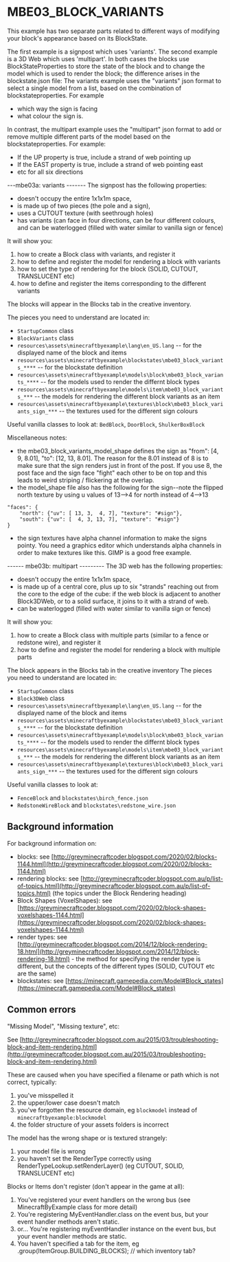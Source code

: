 # MBE03_BLOCK_VARIANTS

This example has two separate parts related to different ways of modifying your block's appearance based on its BlockState.

The first example is a signpost which uses 'variants'.  The second example is a 3D Web which uses 'multipart'.
In both cases the blocks use BlockStateProperties to store the state of the block and to change the model which is used to render
the block; the difference arises in the blockstate.json file:
The variants example uses the "variants" json format to select a single model from a list, based on the combination of blockstateproperties.  For example
- which way the sign is facing
- what colour the sign is.

In contrast, the multipart example uses the "multipart" json format to add or remove multiple different parts of the model based on the blockstateproperties.
For example:
- If the UP property is true, include a strand of web pointing up
- If the EAST property is true, include a strand of web pointing east
- etc for all six directions

---mbe03a: variants -------
The signpost has the following properties:
* doesn't occupy the entire 1x1x1m space,
* is made up of two pieces (the pole and a sign),
* uses a CUTOUT texture (with seethrough holes)
* has variants (can face in four directions, can be four different colours, and can be waterlogged (filled with water similar to vanilla sign or fence)

It will show you:

1. how to create a Block class with variants, and register it
1. how to define and register the model for rendering a block with variants
1. how to set the type of rendering for the block (SOLID, CUTOUT, TRANSLUCENT etc)
1. how to define and register the items corresponding to the different variants

The blocks will appear in the Blocks tab in the creative inventory.

The pieces you need to understand are located in:

* `StartupCommon` class
* `BlockVariants` class
* `resources\assets\minecraftbyexample\lang\en_US.lang` -- for the displayed name of the block and items
* `resources\assets\minecraftbyexample\blockstates\mbe03_block_variants_****` -- for the blockstate definition
* `resources\assets\minecraftbyexample\models\block\mbe03_block_variants_****` -- for the models used to render the differnt block types
* `resources\assets\minecraftbyexample\models\item\mbe03_block_variants_***` -- the models for rendering the different block variants as an item
* `resources\assets\minecraftbyexample\textures\block\mbe03_block_variants_sign_***` -- the textures used for the different sign colours

Useful vanilla classes to look at: `BedBlock`, `DoorBlock`, `ShulkerBoxBlock`

Miscellaneous notes:

* the mbe03_block_variants_model_shape defines the sign as "from": [4, 9, 8.01], "to": [12, 13, 8.01]. The reason for the 8.01 instead of 8 is to make sure that the sign renders just in front of the post. If you use 8, the post face and the sign face "fight" each other to be on top and this leads to weird striping / flickering at the overlap.
* the model_shape file also has the following for the sign--note the flipped north texture by using u values of 13-->4 for north instead of 4-->13
```
"faces": {
    "north": {"uv": [ 13, 3,  4, 7], "texture": "#sign"},
    "south": {"uv": [  4, 3, 13, 7], "texture": "#sign"}
}
```
* the sign textures have alpha channel information to make the signs pointy. You need a graphics editor which understands alpha channels in order to make textures like this. GIMP is a good free example.

------ mbe03b: multipart ---------
The 3D web has the following properties:
* doesn't occupy the entire 1x1x1m space,
* is made up of a central core, plus up to six "strands" reaching out from the core to the edge of the cube: if the web block is adjacent to another Block3DWeb, or to a solid surface, it joins to it with a strand of web.
* can be waterlogged (filled with water similar to vanilla sign or fence)

It will show you:
1. how to create a Block class with multiple parts (similar to a fence or redstone wire), and register it
1. how to define and register the model for rendering a block with multiple parts

The block appears in the Blocks tab in the creative inventory
The pieces you need to understand are located in:

* `StartupCommon` class
* `Block3DWeb` class
* `resources\assets\minecraftbyexample\lang\en_US.lang` -- for the displayed name of the block and items
* `resources\assets\minecraftbyexample\blockstates\mbe03_block_variants_****` -- for the blockstate definition
* `resources\assets\minecraftbyexample\models\block\mbe03_block_variants_****` -- for the models used to render the differnt block types
* `resources\assets\minecraftbyexample\models\item\mbe03_block_variants_***` -- the models for rendering the different block variants as an item
* `resources\assets\minecraftbyexample\textures\block\mbe03_block_variants_sign_***` -- the textures used for the different sign colours

Useful vanilla classes to look at: <br>
* `FenceBlock` and `blockstates\birch_fence.json`
* `RedstoneWireBlock` and `blockstates\redstone_wire.json`

## Background information
For background information on:

* blocks: see [http://greyminecraftcoder.blogspot.com/2020/02/blocks-1144.html](http://greyminecraftcoder.blogspot.com/2020/02/blocks-1144.html)
* rendering blocks: see [http://greyminecraftcoder.blogspot.com.au/p/list-of-topics.html](http://greyminecraftcoder.blogspot.com.au/p/list-of-topics.html) (the topics under the Block Rendering heading)
* Block Shapes (VoxelShapes): see [https://greyminecraftcoder.blogspot.com/2020/02/block-shapes-voxelshapes-1144.html](https://greyminecraftcoder.blogspot.com/2020/02/block-shapes-voxelshapes-1144.html)
* render types: see [http://greyminecraftcoder.blogspot.com/2014/12/block-rendering-18.html](http://greyminecraftcoder.blogspot.com/2014/12/block-rendering-18.html) - the method for specifying the render type is different, but the concepts of the different types (SOLID, CUTOUT etc are the same)
* blockstates: see [https://minecraft.gamepedia.com/Model#Block_states](https://minecraft.gamepedia.com/Model#Block_states)

## Common errors

"Missing Model", "Missing texture", etc:

See [http://greyminecraftcoder.blogspot.com.au/2015/03/troubleshooting-block-and-item-rendering.html](http://greyminecraftcoder.blogspot.com.au/2015/03/troubleshooting-block-and-item-rendering.html)

These are caused when you have specified a filename or path which is not correct, typically:

1. you've misspelled it
1. the upper/lower case doesn't match
1. you've forgotten the resource domain, eg `blockmodel` instead of `minecraftbyexample:blockmodel`
1. the folder structure of your assets folders is incorrect

The model has the wrong shape or is textured strangely:
1. your model file is wrong
1. you haven't set the RenderType correctly using RenderTypeLookup.setRenderLayer() (eg CUTOUT, SOLID, TRANSLUCENT etc)

Blocks or Items don't register (don't appear in the game at all):
1. You've registered your event handlers on the wrong bus (see MinecraftByExample class for more detail)
1. You're registering MyEventHandler.class on the event bus, but your event handler methods aren't static.
  1. or... You're registering myEventHandler instance on the event bus, but your event handler methods are static.
1. You haven't specified a tab for the item, eg .group(ItemGroup.BUILDING_BLOCKS);  // which inventory tab?
